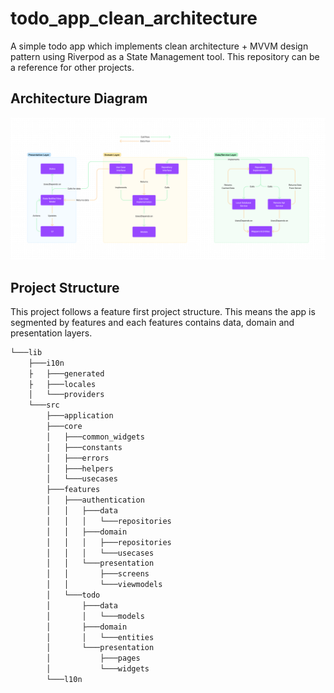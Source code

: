 # todo_app_clean_architecture

A simple todo app which implements clean architecture + MVVM design pattern using Riverpod as a State
Management tool. This repository can be a reference for other projects.

## Architecture Diagram

![](./resources/architecture_diagram.png)

## Project Structure

This project follows a feature first project structure. This means the app is segmented by features and
each features contains data, domain and presentation layers.

```bash
└───lib
    ├───i10n
    ├   ├───generated
    ├   ├───locales
    │   └───providers
    └───src
        ├───application
        ├───core
        │   ├───common_widgets
        │   ├───constants
        │   ├───errors
        │   ├───helpers
        │   └───usecases
        ├───features
        │   ├───authentication
        │   │   ├───data
        │   │   │   └───repositories
        │   │   ├───domain
        │   │   │   ├───repositories
        │   │   │   └───usecases
        │   │   └───presentation
        │   │       ├───screens
        │   │       └───viewmodels
        │   └───todo
        │       ├───data
        │       │   └───models
        │       ├───domain
        │       │   └───entities
        │       └───presentation
        │           ├───pages
        │           └───widgets
        └───l10n
```
